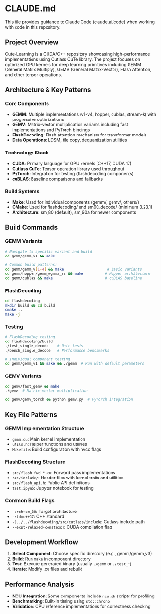 # CLAUDE.md

This file provides guidance to Claude Code (claude.ai/code) when working with code in this repository.

## Project Overview

Cute-Learning is a CUDA/C++ repository showcasing high-performance implementations using Cutlass CuTe library. The project focuses on optimized GPU kernels for deep learning primitives including GEMM (General Matrix Multiply), GEMV (General Matrix-Vector), Flash Attention, and other tensor operations.

## Architecture & Key Patterns

### Core Components
- **GEMM**: Multiple implementations (v1-v4, hopper, cublas, stream-k) with progressive optimizations
- **GEMV**: Matrix-vector multiplication variants including fast implementations and PyTorch bindings
- **FlashDecoding**: Flash attention mechanism for transformer models
- **Data Operations**: LDSM, tile copy, dequantization utilities

### Technology Stack
- **CUDA**: Primary language for GPU kernels (C++17, CUDA 17)
- **Cutlass CuTe**: Tensor operation library used throughout
- **PyTorch**: Integration for testing (flashdecoding components)
- **cuBLAS**: Baseline comparisons and fallbacks

### Build Systems
- **Make**: Used for individual components (gemm/, gemv/, others/)
- **CMake**: Used for flashdecoding/ and sm90_decode/ (minimum 3.23.1)
- **Architecture**: sm_80 (default), sm_90a for newer components

## Build Commands

### GEMM Variants
```bash
# Navigate to specific variant and build
cd gemm/gemm_v1 && make

# Common build patterns:
cd gemm/gemm_v[1-4] && make                    # Basic variants
cd gemm/hopper/gemm_wgmma_rs && make          # Hopper architecture
cd gemm/cublas && make                        # cuBLAS baseline
```

### FlashDecoding
```bash
cd flashdecoding
mkdir build && cd build
cmake ..
make -j
```

### Testing
```bash
# FlashDecoding testing
cd flashdecoding/build
./test_single_decode    # Unit tests
./bench_single_decode   # Performance benchmarks

# Individual component testing
cd gemm/gemm_v1 && make && ./gemm  # Run with default parameters
```

### GEMV Variants
```bash
cd gemv/fast_gemv && make
./gemv  # Matrix-vector multiplication

cd gemv/gemv_torch && python gemv.py  # PyTorch integration
```

## Key File Patterns

### GEMM Implementation Structure
- `gemm.cu`: Main kernel implementation
- `utils.h`: Helper functions and utilities
- `Makefile`: Build configuration with nvcc flags

### FlashDecoding Structure
- `src/flash_fwd_*.cu`: Forward pass implementations
- `src/include/`: Header files with kernel traits and utilities
- `src/flash_api.h`: Public API definitions
- `test.ipynb`: Jupyter notebook for testing

### Common Build Flags
- `-arch=sm_80`: Target architecture
- `-std=c++17`: C++ standard
- `-I../../flashdecoding/src/cutlass/include`: Cutlass include path
- `--expt-relaxed-constexpr`: CUDA compilation flag

## Development Workflow

1. **Select Component**: Choose specific directory (e.g., gemm/gemm_v3)
2. **Build**: Run `make` in component directory
3. **Test**: Execute generated binary (usually `./gemm` or `./test_*`)
4. **Iterate**: Modify .cu files and rebuild

## Performance Analysis
- **NCU Integration**: Some components include `ncu.sh` scripts for profiling
- **Benchmarking**: Built-in timing using `std::chrono`
- **Validation**: CPU reference implementations for correctness checking